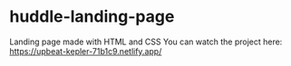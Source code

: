 # huddle-landing-page
Landing page made with HTML and CSS 
You can watch the project here: https://upbeat-kepler-71b1c9.netlify.app/
